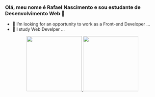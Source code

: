 ### Olá, meu nome é Rafael Nascimento e sou estudante de Desenvolvimento Web 👋

- 🤔 I’m looking for an opportunity to work as a Front-end Developer ...
- 🌱 I study Web Develper ...


<div align="center">
  <a href="https://github.com/rafaelradan">
  <img height="180em" src="https://github-readme-stats.vercel.app/api?username=rafelradan&show_icons=true&theme=dracula&include_all_commits=true&count_private=true"/>
   <img height="180em" src="https://github-readme-stats.vercel.app/api/top-langs/?username=rafelradan&layout=compact&langs_count=7&theme=dracula"/>
</div>

